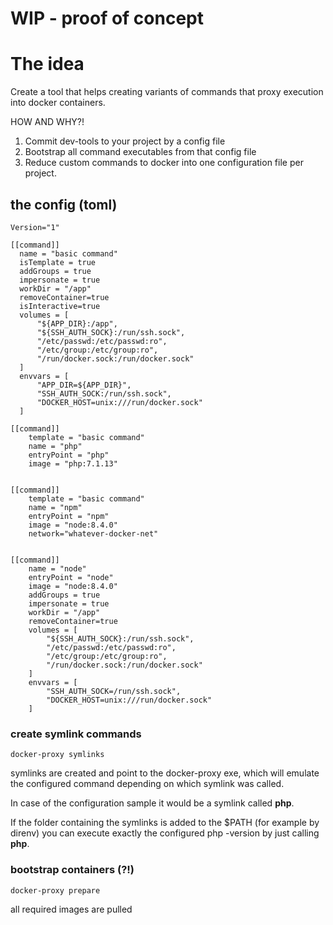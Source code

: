 # WIP - proof of concept

# The idea
Create a tool that helps creating variants of commands that proxy execution into docker containers.

HOW AND WHY?!

1. Commit dev-tools to your project by a config file
2. Bootstrap all command executables from that config file
3. Reduce custom commands to docker into one configuration file per project.

## the config (toml)
    Version="1"

    [[command]]
      name = "basic command"
      isTemplate = true
      addGroups = true
      impersonate = true
      workDir = "/app"
      removeContainer=true
      isInteractive=true
      volumes = [
          "${APP_DIR}:/app",
          "${SSH_AUTH_SOCK}:/run/ssh.sock",
          "/etc/passwd:/etc/passwd:ro",
          "/etc/group:/etc/group:ro",
          "/run/docker.sock:/run/docker.sock"
      ]
      envvars = [
          "APP_DIR=${APP_DIR}",
          "SSH_AUTH_SOCK:/run/ssh.sock",
          "DOCKER_HOST=unix:///run/docker.sock"
      ]

    [[command]]
        template = "basic command"
        name = "php"
        entryPoint = "php"
        image = "php:7.1.13"


    [[command]]
        template = "basic command"
        name = "npm"
        entryPoint = "npm"
        image = "node:8.4.0"
        network="whatever-docker-net"


    [[command]]
        name = "node"
        entryPoint = "node"
        image = "node:8.4.0"
        addGroups = true
        impersonate = true
        workDir = "/app"
        removeContainer=true
        volumes = [
            "${SSH_AUTH_SOCK}:/run/ssh.sock",
            "/etc/passwd:/etc/passwd:ro",
            "/etc/group:/etc/group:ro",
            "/run/docker.sock:/run/docker.sock"
        ]
        envvars = [
            "SSH_AUTH_SOCK=/run/ssh.sock",
            "DOCKER_HOST=unix:///run/docker.sock"
        ]


### create symlink commands
    docker-proxy symlinks

symlinks are created and point to the docker-proxy exe, which will emulate the configured command
depending on which symlink was called.

In case of the configuration sample it would be a symlink called **php**.

If the folder containing the symlinks is added to the $PATH (for example by direnv)
you can execute exactly the configured php -version by just calling **php**.


### bootstrap containers (?!)
    docker-proxy prepare

all required images are pulled